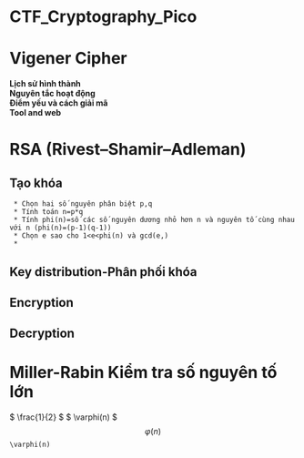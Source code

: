 # CTF_Cryptography_Pico


# Vigener Cipher
  **Lịch sử hình thành**<br>
  **Nguyên tắc hoạt động**<br>
  **Điểm yếu và cách giải mã**<br>
  **Tool and web**
# RSA (Rivest–Shamir–Adleman)
  ## **Tạo khóa** <br>
     * Chọn hai số nguyên phân biệt p,q
     * Tính toán n=p*q
     * Tính phi(n)=số các số nguyên dương nhỏ hơn n và nguyên tố cùng nhau với n (phi(n)=(p-1)(q-1))
     * Chọn e sao cho 1<e<phi(n) và gcd(e,)
     *
 
  ## **Key distribution-Phân phối khóa**<br>
  ## **Encryption**<br>
  ## **Decryption**<br>
  





# Miller-Rabin Kiểm tra số nguyên tố lớn

$ \frac{1}{2} $
$ \varphi(n) $
$$\varphi(n)$$
`\varphi(n)`
